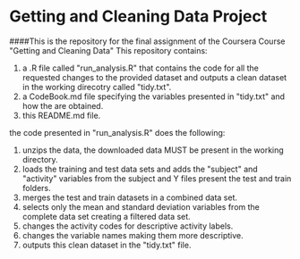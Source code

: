 # Getting and Cleaning Data Project
####This is the repository for the final assignment of the Coursera Course "Getting and Cleaning Data"
This repository contains:
 1. a .R file called "run_analysis.R" that contains the code for all the requested changes to the provided dataset and outputs a clean dataset in the working direcotry called "tidy.txt".
 2. a CodeBook.md file specifying the variables presented in "tidy.txt" and how the are obtained.
 3. this README.md file.

the code presented in "run_analysis.R" does the following:
 1. unzips the data, the downloaded data MUST be present in the working directory.
 2. loads the training and test data sets and adds the "subject" and "activity" variables from the subject and Y files present the test and train folders.
 3. merges the test and train datasets in a combined data set.
 4. selects only the mean and standard deviation variables from the complete data set creating a filtered data set.
 5. changes the activity codes for descriptive activity labels.
 6. changes the variable names making them more descriptive.
 7. outputs this clean dataset in the "tidy.txt" file.

